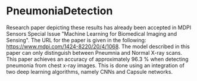 # PneumoniaDetection

Research paper depicting these results has already been accepted in MDPI Sensors Special Issue "Machine Learning for Biomedical Imaging and Sensing". The URL for the paper is given in the following: https://www.mdpi.com/1424-8220/20/4/1068. The model described in this paper can only distinguish between Pneumnia and Normal X-ray scans. This paper achieves an accuracy of approximately 96.3 % when detecting pneumonia from chest x-ray images. This is done using an integration of two deep learning algorithms, namely CNNs and Capsule networks.
